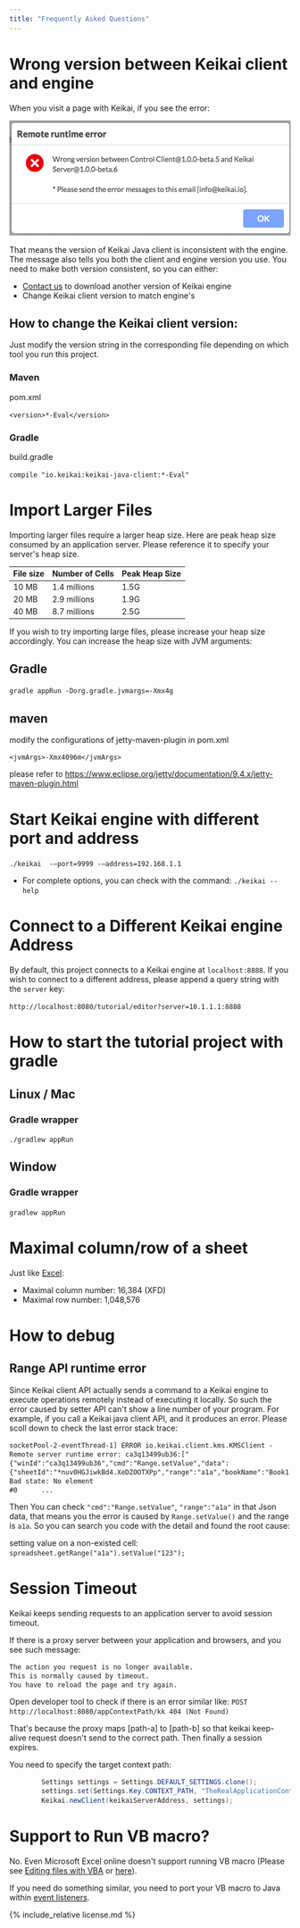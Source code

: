 ```yaml
---
title: "Frequently Asked Questions"
---
```


# Wrong version between Keikai client and engine
When you visit a page with Keikai, if you see the error:

![](/assets/images/inconsistentVersion.png)

That means the version of Keikai Java client is inconsistent with the engine. The message also tells you both the client and engine version you use. You need to make both version consistent, so you can either:
* [Contact us](https://keikai.io/#contact) to download another version of Keikai engine
* Change Keikai client version to match engine's

## How to change the Keikai client version:
Just modify the version string in the corresponding file depending on which tool you run this project. 

### Maven
pom.xml

`<version>*-Eval</version>`

### Gradle

build.gradle

`compile "io.keikai:keikai-java-client:*-Eval"`

 
 
# Import Larger Files
Importing larger files require a larger heap size. Here are peak heap size consumed by an application server. Please reference it to specify your server's heap size.

| File size | Number of Cells| Peak Heap Size| 
| --------- | -------------- | ------------------ |
| 10 MB     | 1.4 millions  | 1.5G  |
| 20 MB     | 2.9 millions  | 1.9G  |
| 40 MB     | 8.7 millions  | 2.5G  |

If you wish to try importing large files, please increase your heap size accordingly. 
You can increase the heap size with JVM arguments:

## Gradle
`gradle appRun -Dorg.gradle.jvmargs=-Xmx4g`


## maven
modify the configurations of jetty-maven-plugin in pom.xml
```
<jvmArgs>-Xmx4096m</jvmArgs>
```
please refer to https://www.eclipse.org/jetty/documentation/9.4.x/jetty-maven-plugin.html



# Start Keikai engine with different port and address
`./keikai  -—port=9999 -—address=192.168.1.1`

* For complete options, you can check with the command:
`./keikai --help`



# Connect to a Different Keikai engine Address
By default, this project connects to a Keikai engine at `localhost:8888`. If you wish to connect to a different address, please append a query string with the `server` key:
 
 `http://localhost:8080/tutorial/editor?server=10.1.1.1:8888`



# How to start the tutorial project with gradle
##  Linux / Mac

### Gradle wrapper
`./gradlew appRun`

## Window

### Gradle wrapper
`gradlew appRun`

# Maximal column/row of a sheet
Just like [Excel](https://support.office.com/en-us/article/excel-specifications-and-limits-1672b34d-7043-467e-8e27-269d656771c3):
* Maximal column number: 16,384 (XFD)
* Maximal row number: 1,048,576


# How to debug

## Range API runtime error
Since Keikai client API actually sends a command to a Keikai engine to execute operations remotely instead of executing it locally. So such the error caused by setter API can't show a line number of your program. For example, if you call a Keikai java client API, and it produces an error. Please scoll down to check the last error stack trace:

```
socketPool-2-eventThread-1] ERROR io.keikai.client.kms.KMSClient - Remote server runtime error: ca3q13499ub36:["{"winId":"ca3q13499ub36","cmd":"Range.setValue","data":{"sheetId":"*nuv0HGJiwkBd4.XeDZOOTXPp","range":"a1a","bookName":"Book1.xlsx","value":"a1s"}}"]
Bad state: No element
#0      ...
```
Then You can check `"cmd":"Range.setValue"`, `"range":"a1a"` in that Json data, that means you the error is caused by `Range.setValue()` and the range is `a1a`. So you can search you code with the detail and found the root cause:

setting value on a non-existed cell: `spreadsheet.getRange("a1a").setValue("123");`


# Session Timeout
Keikai keeps sending requests to an application server to avoid session timeout.

If there is a proxy server between your application and browsers, and you see such message:
```
The action you request is no longer available.
This is normally caused by timeout.
You have to reload the page and try again.
```

Open developer tool to check if there is an error similar like:
`POST http://localhost:8080/appContextPath/kk 404 (Not Found)`

That's because the proxy maps [path-a] to [path-b] so that keikai keep-alive request doesn't send to the correct path. Then finally a session expires.

You need to specify the target context path:
```java
        Settings settings = Settings.DEFAULT_SETTINGS.clone();
        settings.set(Settings.Key.CONTEXT_PATH, "TheRealApplicationContentPath");
        Keikai.newClient(keikaiServerAddress, settings);
```

# Support to Run VB macro?
No. Even Microsoft Excel online doesn't support running VB macro (Please see [Editing files with VBA](https://www.microsoft.com/en-us/microsoft-365/blog/2014/04/14/weve-updated-excel-online-whats-new-in-april-2014/) or [here](https://social.technet.microsoft.com/Forums/office/en-US/7c46823c-2581-47a6-baac-66fb99ac3ea8/does-office-365-online-version-supports-vbavisual-basic-for-applications?forum=Office2016ITPro)). 

If you need do something similar, you need to port your VB macro to Java within [event listeners](/dev-ref/handle-events).


{% include_relative license.md %}